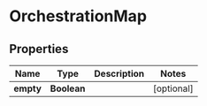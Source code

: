 # OrchestrationMap

## Properties
Name | Type | Description | Notes
------------ | ------------- | ------------- | -------------
**empty** | **Boolean** |  |  [optional]
